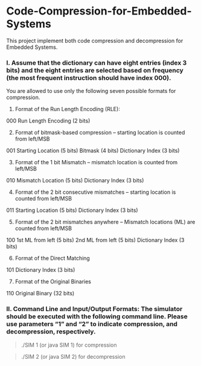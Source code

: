 # Code-Compression-for-Embedded-Systems

This project implement both code compression and decompression for Embedded Systems.

### I. Assume that the dictionary can have eight entries (index 3 bits) and the eight entries are selected based on frequency (the most frequent instruction should have index 000). 

You are allowed to use only the following seven possible formats for compression. 

1. Format of the Run Length Encoding (RLE):    

  000   Run Length Encoding (2 bits)

2. Format of bitmask-based compression – starting location is counted from left/MSB

  001 Starting Location (5 bits) Bitmask (4 bits) Dictionary Index (3 bits)

3. Format of the 1 bit Mismatch – mismatch location is counted from left/MSB

  010 Mismatch Location (5 bits) Dictionary Index (3 bits)

4. Format of the 2 bit consecutive mismatches – starting location is counted from left/MSB

  011 Starting Location (5 bits) Dictionary Index (3 bits)

5. Format of the 2 bit mismatches anywhere – Mismatch locations (ML) are counted from left/MSB

  100 1st ML from left (5 bits) 2nd ML from left (5 bits) Dictionary Index (3 bits)

6. Format of the Direct Matching

  101 Dictionary Index (3 bits)

7. Format of the Original Binaries

  110 Original Binary (32 bits)

### II. Command Line and Input/Output Formats: The simulator should be executed with the following command line. Please use parameters “1” and “2” to indicate compression, and decompression, respectively.

> ./SIM 1 (or java SIM 1) for compression

> ./SIM 2 (or java SIM 2) for decompression
